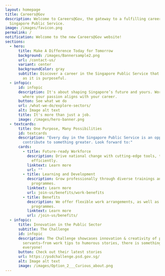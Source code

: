 ```yaml
---
layout: homepage
title: Careers@Gov
description: Welcome to Careers@Gov, the gateway to a fulfilling career in the
  Singapore Public Service.
image: /images/favicon.png
permalink: /
notification: Welcome to the new Careers@Gov website!
sections:
  - hero:
      title: Make A Difference Today for Tomorrow
      background: /images/Bannersample2.png
      url: /contact-us/
      variant: center
      backgroundColor: gray
      subtitle: Discover a career in the Singapore Public Service that is as rewarding
        as it is purposeful.
  - infopic:
      id: infopic
      description: It's about shaping Singapore’s future and yours. Work in a place
        where your passion aligns with your career.
      button: See what we do
      url: /what-we-do/explore-sectors/
      alt: Image alt text
      title: It's more than just a job.
      image: /images/hero-banner.png
  - textcards:
      title: One Purpose, Many Possibilities
      id: textcards
      description: "Every day in the Singapore Public Service is an opportunity to
        contribute to something greater. Look forward to:"
      cards:
        - title: Future-ready Workforce
          description: Drive national change with cutting-edge tools, tackling challenges
            efficiently.
          linktext: Learn more
          url: ""
        - title: Learning and Development
          description: Grow professionally through diverse trainings and attachment
            programmes.
          linktext: Learn more
          url: join-us/benefits/work-benefits
        - title: Benefits
          description: We offer flexible work arrangements, as well as employee wellness
            programmes.
          linktext: Learn more
          url: /join-us/benefits/
  - infopic:
      title: Innovation in the Public Sector
      subtitle: The Challenge
      id: infopic
      description: The Challenge showcases innovation & creativity of public
        servants—from work tips to humorous stories, there is something for
        everyone!
      button: Check out their latest stories
      url: https://psdchallenge.psd.gov.sg/
      alt: Image alt text
      image: /images/Option_2___Curious_about.png
---
```

